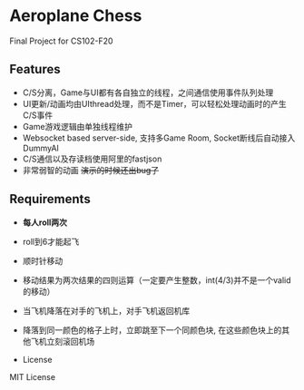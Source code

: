 # Aeroplane Chess
Final Project for CS102-F20


## Features

- C/S分离，Game与UI都有各自独立的线程，之间通信使用事件队列处理 
- UI更新/动画均由UIthread处理，而不是Timer，可以轻松处理动画时的产生C/S事件
- Game游戏逻辑由单独线程维护
- Websocket based server-side, 支持多Game Room, Socket断线后自动接入DummyAI
- C/S通信以及存读档使用阿里的fastjson
- 非常弱智的动画 ~~演示的时候还出bug了~~

## Requirements

- **每人roll两次** 
- roll到6才能起飞
- 顺时针移动
- 移动结果为两次结果的四则运算（一定要产生整数，int(4/3)并不是一个valid的移动）
- 当飞机降落在对手的飞机上，对手飞机返回机库
- 降落到同一颜色的格子上时，立即跳至下一个同颜色块, 在这些颜色块上的其他飞机立刻滚回机场

- License

MIT License
